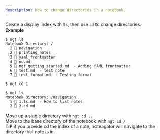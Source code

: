```yaml
---
description: How to change directories in a notebook.
---
```

Create a display index with `ls`, then use `cd` to change directories.  
**Example**  
```console
$ ngt ls     
Notebook Directory: /
  1 📁 navigation
  2 📁 printing_notes
  3 📁 yaml_frontmatter
  4 📄 nc.md 
  5 📄 ngt_getting_started.md  - Adding YAML frontmatter
  6 📄 test.md  - test note
  7 📄 test_format.md  - Testing format

$ ngt cd 1 

$ ngt ls  
Notebook Directory: /navigation
  1 📄 1.ls.md  - How to list notes
  2 📄 2.cd.md
```
Move up a single directory with `ngt cd ..`  
Move to the base directory of the notebook with `ngt cd /`  
**TIP** if you provide cd the index of a note, noteagator will navigate to the directory that note is in.  